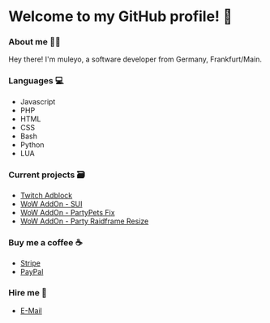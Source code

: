 # Welcome to my GitHub profile! 👋

### About me 👨‍💻
Hey there! I'm muleyo, a software developer from Germany, Frankfurt/Main.

### Languages 💻
- Javascript
- PHP
- HTML
- CSS
- Bash
- Python
- LUA

### Current projects 🗃️
- [Twitch Adblock](https://github.com/cleanlock/VideoAdBlockForTwitch)
- [WoW AddOn - SUI](https://github.com/Syiana/SUI)
- [WoW AddOn - PartyPets Fix](https://github.com/cleanlock/PartyPets-Fix)
- [WoW AddOn - Party Raidframe Resize](https://github.com/cleanlock/PartyRaidFrameResize)

### Buy me a coffee ☕
- [Stripe](https://buy.stripe.com/dR63cc6Fgaak3GodQR)
- [PayPal](https://paypal.me/leif96)

### Hire me 💼
- [E-Mail](mailto:admin@muleyo.dev)
